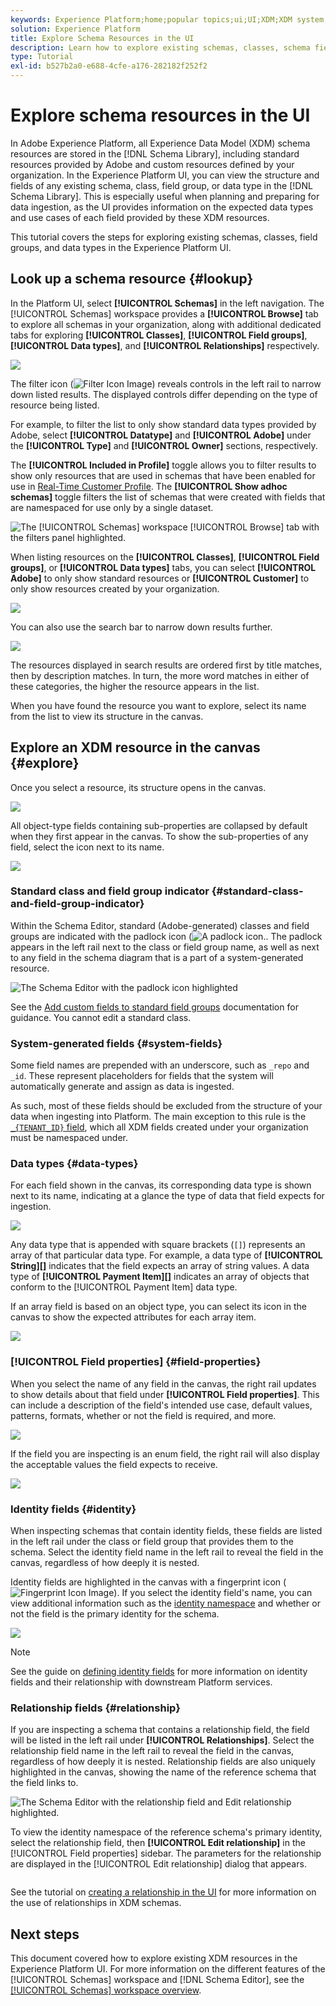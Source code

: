 ```yaml
---
keywords: Experience Platform;home;popular topics;ui;UI;XDM;XDM system;experience data model;Experience data model;Experience Data Model;data model;Data Model;explore;class;field group;data type;schema;
solution: Experience Platform
title: Explore Schema Resources in the UI
description: Learn how to explore existing schemas, classes, schema field groups, and data types in the Experience Platform user interface.
type: Tutorial
exl-id: b527b2a0-e688-4cfe-a176-282182f252f2
---
```

# Explore schema resources in the UI

In Adobe Experience Platform, all Experience Data Model (XDM) schema resources are stored in the [!DNL Schema Library], including standard resources provided by Adobe and custom resources defined by your organization. In the Experience Platform UI, you can view the structure and fields of any existing schema, class, field group, or data type in the [!DNL Schema Library]. This is especially useful when planning and preparing for data ingestion, as the UI provides information on the expected data types and use cases of each field provided by these XDM resources.

This tutorial covers the steps for exploring existing schemas, classes, field groups, and data types in the Experience Platform UI.

## Look up a schema resource {#lookup}

In the Platform UI, select **[!UICONTROL Schemas]** in the left navigation. The [!UICONTROL Schemas] workspace provides a **[!UICONTROL Browse]** tab to explore all schemas in your organization, along with additional dedicated tabs for exploring **[!UICONTROL Classes]**, **[!UICONTROL Field groups]**, **[!UICONTROL Data types]**, and **[!UICONTROL Relationships]** respectively.

![](../images/ui/explore/tabs.png)

The filter icon (![Filter Icon Image](/help/images/icons/filter.png)) reveals controls in the left rail to narrow down listed results. The displayed controls differ depending on the type of resource being listed.

For example, to filter the list to only show standard data types provided by Adobe, select **[!UICONTROL Datatype]** and **[!UICONTROL Adobe]** under the **[!UICONTROL Type]** and **[!UICONTROL Owner]** sections, respectively.

The **[!UICONTROL Included in Profile]** toggle allows you to filter results to show only resources that are used in schemas that have been enabled for use in [Real-Time Customer Profile](../../profile/home.md). The **[!UICONTROL Show adhoc schemas]** toggle filters the list of schemas that were created with fields that are namespaced for use only by a single dataset.

![The [!UICONTROL Schemas] workspace [!UICONTROL Browse] tab with the filters panel highlighted.](../images/ui/explore/filter.png)

When listing resources on the **[!UICONTROL Classes]**, **[!UICONTROL Field groups]**, or **[!UICONTROL Data types]** tabs, you can select **[!UICONTROL Adobe]** to only show standard resources or **[!UICONTROL Customer]** to only show resources created by your organization.

![](../images/ui/explore/filter-data-type.png)

You can also use the search bar to narrow down results further.

![](../images/ui/explore/search.png)

The resources displayed in search results are ordered first by title matches, then by description matches. In turn, the more word matches in either of these categories, the higher the resource appears in the list.

When you have found the resource you want to explore, select its name from the list to view its structure in the canvas.

## Explore an XDM resource in the canvas {#explore}

Once you select a resource, its structure opens in the canvas.

![](../images/ui/explore/canvas.png)

All object-type fields containing sub-properties are collapsed by default when they first appear in the canvas. To show the sub-properties of any field, select the icon next to its name.

![](../images/ui/explore/field-expand.png)

### Standard class and field group indicator {#standard-class-and-field-group-indicator}

Within the Schema Editor, standard (Adobe-generated) classes and field groups are indicated with the padlock icon (![A padlock icon.](/help/images/icons/lock-closed.png). The padlock appears in the left rail next to the class or field group name, as well as next to any field in the schema diagram that is a part of a system-generated resource.

![The Schema Editor with the padlock icon highlighted](../images/ui/explore/schema-editor-padlock-icon.png)

See the [Add custom fields to standard field groups](./resources/schemas.md) documentation for guidance. You cannot edit a standard class.

### System-generated fields {#system-fields}

Some field names are prepended with an underscore, such as `_repo` and `_id`. These represent placeholders for fields that the system will automatically generate and assign as data is ingested.

As such, most of these fields should be excluded from the structure of your data when ingesting into Platform. The main exception to this rule is the [`_{TENANT_ID}` field](../api/getting-started.md#know-your-tenant_id), which all XDM fields created under your organization must be namespaced under.

### Data types {#data-types}

For each field shown in the canvas, its corresponding data type is shown next to its name, indicating at a glance the type of data that field expects for ingestion.

![](../images/ui/explore/data-types.png)

Any data type that is appended with square brackets (`[]`) represents an array of that particular data type. For example, a data type of **[!UICONTROL String]\[]** indicates that the field expects an array of string values. A data type of **[!UICONTROL Payment Item]\[]** indicates an array of objects that conform to the [!UICONTROL Payment Item] data type.

If an array field is based on an object type, you can select its icon in the canvas to show the expected attributes for each array item.

![](../images/ui/explore/array-type.png)

### [!UICONTROL Field properties] {#field-properties}

When you select the name of any field in the canvas, the right rail updates to show details about that field under **[!UICONTROL Field properties]**. This can include a description of the field's intended use case, default values, patterns, formats, whether or not the field is required, and more.

![](../images/ui/explore/field-properties.png)

If the field you are inspecting is an enum field, the right rail will also display the acceptable values the field expects to receive.

![](../images/ui/explore/enum-field.png)

### Identity fields {#identity}

When inspecting schemas that contain identity fields, these fields are listed in the left rail under the class or field group that provides them to the schema. Select the identity field name in the left rail to reveal the field in the canvas, regardless of how deeply it is nested.

Identity fields are highlighted in the canvas with a fingerprint icon (![Fingerprint Icon Image](/help/images/icons/identity-service.png)). If you select the identity field's name, you can view additional information such as the [identity namespace](../../identity-service/features/namespaces.md) and whether or not the field is the primary identity for the schema.

![](../images/ui/explore/identity-field.png)

>[!NOTE]
>
>See the guide on [defining identity fields](./fields/identity.md) for more information on identity fields and their relationship with downstream Platform services.

### Relationship fields {#relationship}

If you are inspecting a schema that contains a relationship field, the field will be listed in the left rail under **[!UICONTROL Relationships]**. Select the relationship field name in the left rail to reveal the field in the canvas, regardless of how deeply it is nested. Relationship fields are also uniquely highlighted in the canvas, showing the name of the reference schema that the field links to.

![The Schema Editor with the relationship field and Edit relationship highlighted.](../images/ui/explore/relationship-field.png)

To view the identity namespace of the reference schema's primary identity, select the relationship field, then **[!UICONTROL Edit relationship]** in the [!UICONTROL Field properties] sidebar. The parameters for the relationship are displayed in the [!UICONTROL Edit relationship] dialog that appears.
<!-- WIP  -->
![]()

See the tutorial on [creating a relationship in the UI](../tutorials/relationship-ui.md) for more information on the use of relationships in XDM schemas.

## Next steps

This document covered how to explore existing XDM resources in the Experience Platform UI. For more information on the different features of the [!UICONTROL Schemas] workspace and [!DNL Schema Editor], see the [[!UICONTROL Schemas] workspace overview](./overview.md).
